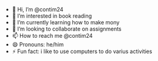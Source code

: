 - 👋 Hi, I’m @contim24
- 👀 I’m interested in book reading
- 🌱 I’m currently learning how to make mony
- 💞️ I’m looking to collaborate on assignments
- 📫 How to reach me @contim24 
- 😄 Pronouns: he/him
- ⚡ Fun fact: i like to use computers to do varius activities 

<!---
contim24/contim24 is a ✨ special ✨ repository because its `README.md` (this file) appears on your GitHub profile.
You can click the Preview link to take a look at your changes.
--->
